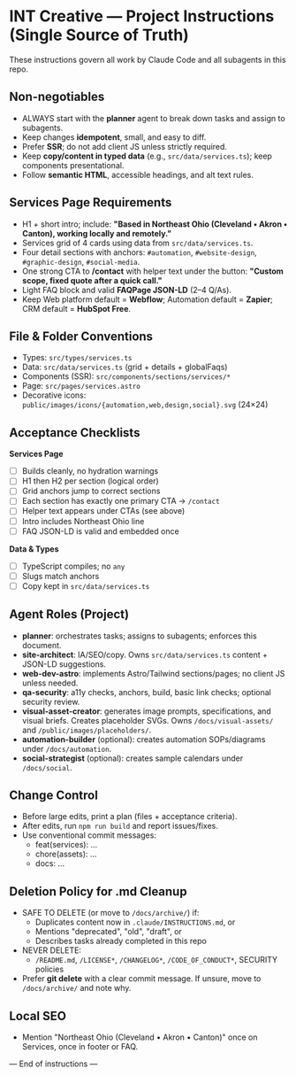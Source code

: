 # INT Creative — Project Instructions (Single Source of Truth)

These instructions govern all work by Claude Code and all subagents in this repo.

## Non-negotiables
- ALWAYS start with the **planner** agent to break down tasks and assign to subagents.
- Keep changes **idempotent**, small, and easy to diff.
- Prefer **SSR**; do not add client JS unless strictly required.
- Keep **copy/content in typed data** (e.g., `src/data/services.ts`); keep components presentational.
- Follow **semantic HTML**, accessible headings, and alt text rules.

## Services Page Requirements
- H1 + short intro; include: **"Based in Northeast Ohio (Cleveland • Akron • Canton), working locally and remotely."**
- Services grid of 4 cards using data from `src/data/services.ts`.
- Four detail sections with anchors: `#automation`, `#website-design`, `#graphic-design`, `#social-media`.
- One strong CTA to **/contact** with helper text under the button:
  **"Custom scope, fixed quote after a quick call."**
- Light FAQ block and valid **FAQPage JSON-LD** (2–4 Q/As).
- Keep Web platform default = **Webflow**; Automation default = **Zapier**; CRM default = **HubSpot Free**.

## File & Folder Conventions
- Types: `src/types/services.ts`
- Data: `src/data/services.ts` (grid + details + globalFaqs)
- Components (SSR): `src/components/sections/services/*`
- Page: `src/pages/services.astro`
- Decorative icons: `public/images/icons/{automation,web,design,social}.svg` (24×24)

## Acceptance Checklists
**Services Page**
- [ ] Builds cleanly, no hydration warnings
- [ ] H1 then H2 per section (logical order)
- [ ] Grid anchors jump to correct sections
- [ ] Each section has exactly one primary CTA → `/contact`
- [ ] Helper text appears under CTAs (see above)
- [ ] Intro includes Northeast Ohio line
- [ ] FAQ JSON-LD is valid and embedded once

**Data & Types**
- [ ] TypeScript compiles; no `any`
- [ ] Slugs match anchors
- [ ] Copy kept in `src/data/services.ts`

## Agent Roles (Project)
- **planner**: orchestrates tasks; assigns to subagents; enforces this document.
- **site-architect**: IA/SEO/copy. Owns `src/data/services.ts` content + JSON-LD suggestions.
- **web-dev-astro**: implements Astro/Tailwind sections/pages; no client JS unless needed.
- **qa-security**: a11y checks, anchors, build, basic link checks; optional security review.
- **visual-asset-creator**: generates image prompts, specifications, and visual briefs. Creates placeholder SVGs. Owns `/docs/visual-assets/` and `/public/images/placeholders/`.
- **automation-builder** (optional): creates automation SOPs/diagrams under `/docs/automation`.
- **social-strategist** (optional): creates sample calendars under `/docs/social`.

## Change Control
- Before large edits, print a plan (files + acceptance criteria).
- After edits, run `npm run build` and report issues/fixes.
- Use conventional commit messages:
  - feat(services): …
  - chore(assets): …
  - docs: …

## Deletion Policy for .md Cleanup
- SAFE TO DELETE (or move to `/docs/archive/`) if:
  - Duplicates content now in `.claude/INSTRUCTIONS.md`, or
  - Mentions "deprecated", "old", "draft", or
  - Describes tasks already completed in this repo
- NEVER DELETE:
  - `/README.md`, `/LICENSE*`, `/CHANGELOG*`, `/CODE_OF_CONDUCT*`, SECURITY policies
- Prefer **git delete** with a clear commit message. If unsure, move to `/docs/archive/` and note why.

## Local SEO
- Mention "Northeast Ohio (Cleveland • Akron • Canton)" once on Services, once in footer or FAQ.

— End of instructions —
